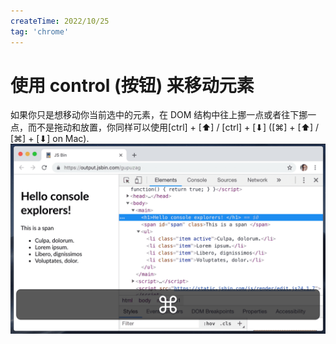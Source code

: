 ```yaml
---
createTime: 2022/10/25
tag: 'chrome'
---
```

# 使用 control (按钮) 来移动元素

如果你只是想移动你当前选中的元素，在 DOM 结构中往上挪一点或者往下挪一点，而不是拖动和放置，你同样可以使用[ctrl] + [⬆] / [ctrl] + [⬇] ([⌘] + [⬆] / [⌘] + [⬇] on Mac).
![图片](../../../assets/chrome/skills/control.png)
